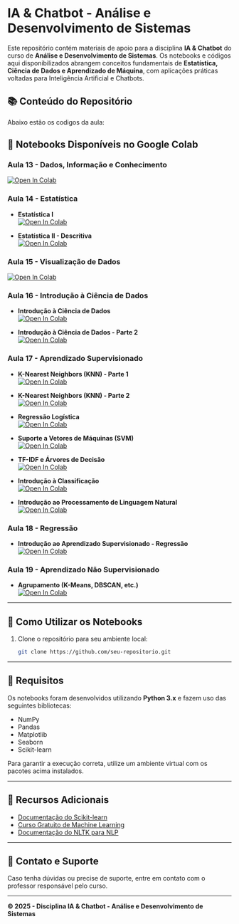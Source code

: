 # IA & Chatbot - Análise e Desenvolvimento de Sistemas

Este repositório contém materiais de apoio para a disciplina **IA & Chatbot** do curso de **Análise e Desenvolvimento de Sistemas**. Os notebooks e códigos aqui disponibilizados abrangem conceitos fundamentais de **Estatística, Ciência de Dados e Aprendizado de Máquina**, com aplicações práticas voltadas para Inteligência Artificial e Chatbots.

## 📚 Conteúdo do Repositório

Abaixo estão os codigos da aula:

## 📌 Notebooks Disponíveis no Google Colab

### Aula 13 - Dados, Informação e Conhecimento
[![Open In Colab](https://colab.research.google.com/assets/colab-badge.svg)](https://colab.research.google.com/github/FIAPON/fiap-graduacao-iachatbot/blob/main/Aula13__Dados_Informacao_Conhecimento.ipynb)

### Aula 14 - Estatística
- **Estatística I**  
  [![Open In Colab](https://colab.research.google.com/assets/colab-badge.svg)](https://colab.research.google.com/github/FIAPON/fiap-graduacao-iachatbot/blob/main/Aula14_EstatisticaI.ipynb)

- **Estatística II - Descritiva**  
  [![Open In Colab](https://colab.research.google.com/assets/colab-badge.svg)](https://colab.research.google.com/github/FIAPON/fiap-graduacao-iachatbot/blob/main/Aula14_EstatisticaII_Descritiva.ipynb)

### Aula 15 - Visualização de Dados
[![Open In Colab](https://colab.research.google.com/assets/colab-badge.svg)](https://colab.research.google.com/github/FIAPON/fiap-graduacao-iachatbot/blob/main/Aula15_Visualizacao_Dados.ipynb)

### Aula 16 - Introdução à Ciência de Dados
- **Introdução à Ciência de Dados**  
  [![Open In Colab](https://colab.research.google.com/assets/colab-badge.svg)](https://colab.research.google.com/github/FIAPON/fiap-graduacao-iachatbot/blob/main/Aula16_Intro_CD.ipynb)

- **Introdução à Ciência de Dados - Parte 2**  
  [![Open In Colab](https://colab.research.google.com/assets/colab-badge.svg)](https://colab.research.google.com/github/FIAPON/fiap-graduacao-iachatbot/blob/main/Aula16_Introducao_Ciencia_dados.ipynb)

### Aula 17 - Aprendizado Supervisionado
- **K-Nearest Neighbors (KNN) - Parte 1**  
  [![Open In Colab](https://colab.research.google.com/assets/colab-badge.svg)](https://colab.research.google.com/github/FIAPON/fiap-graduacao-iachatbot/blob/main/Aula17_Aprendizado_Supervisionado_KNN_1.ipynb)

- **K-Nearest Neighbors (KNN) - Parte 2**  
  [![Open In Colab](https://colab.research.google.com/assets/colab-badge.svg)](https://colab.research.google.com/github/FIAPON/fiap-graduacao-iachatbot/blob/main/Aula17_Aprendizado_Supervisionado_KNN_2.ipynb)

- **Regressão Logística**  
  [![Open In Colab](https://colab.research.google.com/assets/colab-badge.svg)](https://colab.research.google.com/github/FIAPON/fiap-graduacao-iachatbot/blob/main/Aula17_Aprendizado_Supervisionado_RegLog.ipynb)

- **Suporte a Vetores de Máquinas (SVM)**  
  [![Open In Colab](https://colab.research.google.com/assets/colab-badge.svg)](https://colab.research.google.com/github/FIAPON/fiap-graduacao-iachatbot/blob/main/Aula17_Aprendizado_Supervisionado_SVM.ipynb)

- **TF-IDF e Árvores de Decisão**  
  [![Open In Colab](https://colab.research.google.com/assets/colab-badge.svg)](https://colab.research.google.com/github/FIAPON/fiap-graduacao-iachatbot/blob/main/Aula17_Aprendizado_Supervisionado_TFIDF_ArvDec.ipynb)

- **Introdução à Classificação**  
  [![Open In Colab](https://colab.research.google.com/assets/colab-badge.svg)](https://colab.research.google.com/github/FIAPON/fiap-graduacao-iachatbot/blob/main/Aula17_Introducao_Aprendizado_Supervisionado_Classificacao.ipynb)

- **Introdução ao Processamento de Linguagem Natural**  
  [![Open In Colab](https://colab.research.google.com/assets/colab-badge.svg)](https://colab.research.google.com/github/FIAPON/fiap-graduacao-iachatbot/blob/main/Aula17_Introducao_Processamento_Linguagem_Natural.ipynb)

### Aula 18 - Regressão
- **Introdução ao Aprendizado Supervisionado - Regressão**  
  [![Open In Colab](https://colab.research.google.com/assets/colab-badge.svg)](https://colab.research.google.com/github/FIAPON/fiap-graduacao-iachatbot/blob/main/Aula18_Introducao_Aprendizado_Supervisionado_Regressao)

### Aula 19 - Aprendizado Não Supervisionado
- **Agrupamento (K-Means, DBSCAN, etc.)**  
  [![Open In Colab](https://colab.research.google.com/assets/colab-badge.svg)](https://colab.research.google.com/github/FIAPON/fiap-graduacao-iachatbot/blob/main/Aula19_Introducao_Apendizado_nao_Supervinsionado_Agrupamento(2).ipynb)


---

## 🚀 Como Utilizar os Notebooks

1. Clone o repositório para seu ambiente local:
   ```bash
   git clone https://github.com/seu-repositorio.git
   ```
---

## 📌 Requisitos

Os notebooks foram desenvolvidos utilizando **Python 3.x** e fazem uso das seguintes bibliotecas:
- NumPy
- Pandas
- Matplotlib
- Seaborn
- Scikit-learn

Para garantir a execução correta, utilize um ambiente virtual com os pacotes acima instalados.

---

## 📖 Recursos Adicionais

- [Documentação do Scikit-learn](https://scikit-learn.org/)
- [Curso Gratuito de Machine Learning](https://www.coursera.org/learn/machine-learning)
- [Documentação do NLTK para NLP](https://www.nltk.org/)

---

## 📌 Contato e Suporte

Caso tenha dúvidas ou precise de suporte, entre em contato com o professor responsável pelo curso.

---

**© 2025 - Disciplina IA & Chatbot - Análise e Desenvolvimento de Sistemas**
